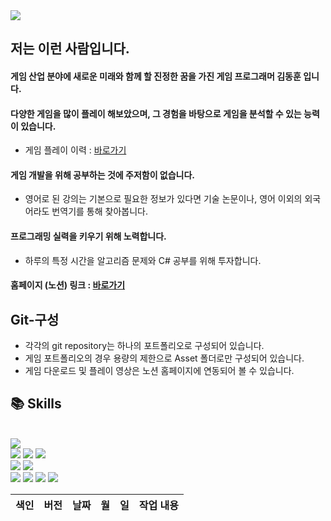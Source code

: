 <img src="https://capsule-render.vercel.app/api?type=wave&color=auto&height=300&section=header&text=Introduce&fontSize=90" />

## 저는 이런 사람입니다.
#### 게임 산업 분야에 새로운 미래와 함께 할 진정한 꿈을 가진 게임 프로그래머 김동훈 입니다. <br/>
#### 다양한 게임을 많이 플레이 해보았으며, 그 경험을 바탕으로 게임을 분석할 수 있는 능력이 있습니다. <br/>
* 게임 플레이 이력 : [바로가기](https://glamorous-timpani-e2c.notion.site/78fdd39f9bfa4bb09890c9c0719dd1bd)
#### 게임 개발을 위해 공부하는 것에 주저함이 없습니다. <br/>
* 영어로 된 강의는 기본으로 필요한 정보가 있다면 기술 논문이나, 영어 이외의 외국어라도 번역기를 통해 찾아봅니다.
#### 프로그래밍 실력을 키우기 위해 노력합니다. <br/>
* 하루의 특정 시간을 알고리즘 문제와 C# 공부를 위해 투자합니다. 

#### 홈페이지 (노션) 링크 : [바로가기](https://glamorous-timpani-e2c.notion.site/Unity-C-117ac0c996df4ac284e2e8bdd6b7a7f2)

## Git-구성
* 각각의 git repository는 하나의 포트폴리오로 구성되어 있습니다. <br/>
* 게임 포트폴리오의 경우 용량의 제한으로 Asset 폴더로만 구성되어 있습니다. <br/>
* 게임 다운로드 및 플레이 영상은 노션 홈페이지에 연동되어 볼 수 있습니다.

## 📚 Skills 
<br/><img src="https://img.shields.io/badge/Unity-3776AB?style=for-the-badge&logo=Unity&logoColor=white">
<br/> <img src="https://img.shields.io/badge/MySQL-4479A1?style=for-the-badge&logo=MySQL&logoColor=white"> <img src="https://img.shields.io/badge/C Sharp-239128?style=for-the-badge&logo=C Sharp&logoColor=white">  <img src="https://img.shields.io/badge/C-239128?style=for-the-badge&logo=C&logoColor=white">
<br/> <img src="https://img.shields.io/badge/SketchUp-005F9E?style=for-the-badge&logo=SketchUp&logoColor=white"> <img src="https://img.shields.io/badge/Adobe Photoshop-31A8FF?style=for-the-badge&logo=Adobe Photoshop&logoColor=white"> 
<br/><img src="https://img.shields.io/badge/Microsoft Word-2B579A?style=for-the-badge&logo=Microsoft Word&logoColor=white"> <img src="https://img.shields.io/badge/Microsoft Excel-217346?style=for-the-badge&logo=Microsoft Excel&logoColor=white"> <img src="https://img.shields.io/badge/Microsoft PowerPoint-B7472A?style=for-the-badge&logo=Microsoft PowerPoint&logoColor=white">  <img src="https://img.shields.io/badge/Microsoft Visio-3955A3?style=for-the-badge&logo=Microsoft Visio&logoColor=white"> 

색인|버전|날짜|월|일|작업 내용
---|---|---|---|---|---|



<!--
**dhkim-dong/dhkim-dong** is a ✨ _special_ ✨ repository because its `README.md` (this file) appears on your GitHub profile.


